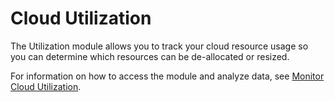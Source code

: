 # Cloud Utilization

The Utilization module allows you to track your cloud resource usage so you can determine which resources can be de-allocated or resized.

For information on how to access the module and analyze data, see [Monitor Cloud Utilization](monitor-and-analyze-cloud-utilization.md).
